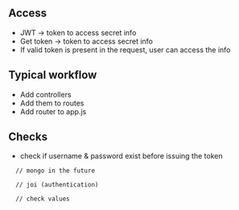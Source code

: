 ## Access

- JWT -> token to access secret info
- Get token -> token to access secret info
- If valid token is present in the request, user can access the info

## Typical workflow

- Add controllers
- Add them to routes
- Add router to app.js

## Checks

- check if username & password exist before issuing the token

```
  // mongo in the future

  // joi (authentication)

  // check values
```
